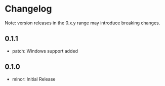 # Changelog
Note: version releases in the 0.x.y range may introduce breaking changes.

## 0.1.1

- patch: Windows support added

## 0.1.0

- minor: Initial Release
